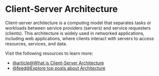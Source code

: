 # Client-Server Architecture

Client-server architecture is a computing model that separates tasks or workloads between service providers (servers) and service requesters (clients). This architecture is widely used in networked applications, including web applications, where clients interact with servers to access resources, services, and data.

Visit the following resources to learn more:

- [@article@What is Client-Server Architecture](https://www.simplilearn.com/what-is-client-server-architecture-article)
- [@feed@Explore top posts about Architecture](https://app.daily.dev/tags/architecture?ref=roadmapsh)
